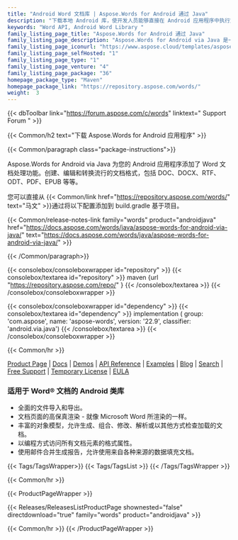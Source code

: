 ```yaml
---
title: "Android Word 文档库 | Aspose.Words for Android 通过 Java"
description: "下载本地 Android 库，使开发人员能够直接在 Android 应用程序中执行文档操作任务。 API 允许创建、操作、转换和呈现 Microsoft Word 文件。"
keywords: "Word API, Android Word Library "
family_listing_page_title: "Aspose.Words for Android 通过 Java"
family_listing_page_description: "Aspose.Words for Android via Java 是一个 Word 文档处理 API，使您能够直接在您的 Android 应用程序中执行大量文档处理任务。 Aspose.Words for Android via Java 允许您轻松生成、修改、转换和呈现 Microsoft Word 文档。"
family_listing_page_iconurl: "https://www.aspose.cloud/templates/aspose/App_Themes/V3/images/words/272x272/aspose_words-for-android.png"
family_listing_page_selfHosted: "1"
family_listing_page_type: "1"
family_listing_page_venture: "4"
family_listing_page_package: "36"
homepage_package_type: "Maven"
homepage_package_link: "https://repository.aspose.com/words/"
weight:  3
---
```


{{< dbToolbar link="https://forum.aspose.com/c/words" linktext=" Support Forum " >}}

{{< Common/h2 text="下载 Aspose.Words for Android 应用程序"  >}}

{{< Common/paragraph class="package-instructions">}}

Aspose.Words for Android via Java 为您的 Android 应用程序添加了 Word 文档处理功能。创建、编辑和转换流行的文档格式，包括 DOC、DOCX、RTF、ODT、PDF、EPUB 等等。

您可以直接从
{{< Common/link href="https://repository.aspose.com/words/" text="马文"  >}}通过将以下配置添加到 build.gradle 基于项目。

{{< Common/release-notes-link family="words" product="androidjava" href="https://docs.aspose.com/words/java/aspose-words-for-android-via-java/" text="https://docs.aspose.com/words/java/aspose-words-for-android-via-java/"  >}}

{{< /Common/paragraph>}}

{{< consolebox/consoleboxwrapper id="repository" >}}
   {{< consolebox/textarea id="repository" >}}
      maven {url "https://repository.aspose.com/repo/" }
   {{< /consolebox/textarea >}}
{{< /consolebox/consoleboxwrapper >}}

{{< consolebox/consoleboxwrapper id="dependency" >}}
   {{< consolebox/textarea id="dependency" >}}
      implementation (
         group: 'com.aspose',
         name: 'aspose-words',
         version: '22.9',
         classifier: 'android.via.java')
   {{< /consolebox/textarea >}}
{{< /consolebox/consoleboxwrapper >}}

{{< Common/hr >}}

[Product Page](https://products.aspose.com/words/android-java/) | [Docs](https://docs.aspose.com/words/androidjava/) | [Demos](https://products.aspose.app/words/family) | [API Reference](https://reference.aspose.com/words/java) | [Examples](https://github.com/aspose-words/Aspose.Words-for-Java) | [Blog](https://blog.aspose.com/category/words/) | [Search](https://search.aspose.com/) | [Free Support](https://forum.aspose.com/c/words/8) | [Temporary License](https://purchase.aspose.com/temporary-license) | [EULA](https://about.aspose.com/legal/eula/)

### 适用于 Word® 文档的 Android 类库

- 全面的文件导入和导出。
- 文档页面的高保真渲染 - 就像 Microsoft Word 所渲染的一样。
- 丰富的对象模型，允许生成、组合、修改、解析或以其他方式检查加载的文档。
- 以编程方式访问所有文档元素的格式属性。
- 使用邮件合并生成报告，允许使用来自各种来源的数据填充文档。

{{< Tags/TagsWrapper>}}
{{< Tags/TagsList >}}
{{< /Tags/TagsWrapper >}}

{{< Common/hr >}}

{{< ProductPageWrapper >}}

<!-- ReleasesListProductPage-->

{{< Releases/ReleasesListProductPage shownested="false"  directdownload="true" family="words" product="androidjava" >}}

<!-- /ReleasesListProductPage-->

{{< Common/hr >}}
{{< /ProductPageWrapper >}}

